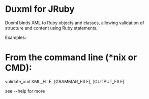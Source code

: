 # Duxml for JRuby
Duxml binds XML to Ruby objects and classes, allowing validation of structure and content using Ruby statements.


Examples:
# From the command line (*nix or CMD):
validate_xml XML_FILE, [GRAMMAR_FILE], [OUTPUT_FILE]

see --help for more